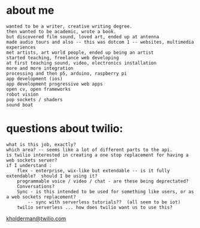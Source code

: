 # about me

    wanted to be a writer, creative writing degree.
    then wanted to be academic, wrote a book.
    but discovered film sound, loved art, ended up at antenna
    made audio tours and also -- this was dotcom 1 -- websites, multimedia experiences
    met artists, art world people, ended up being an artist
    started teaching, freelance web developing
    at first teaching sound, video, electronics installation
    more and more integration
    processing and then p5, arduino, raspberry pi
    app development (ios)
    app development progressive web apps
    open cv, open frameworks
    robot vision
    pop sockets / shaders
    sound boat

# questions about twilio:

    what is this job, exactly?
    which area? -- seems like a lot of different parts to the api.
    is twilio interested in creating a one stop replacement for having a web sockets server?
    if I understand :
        flex - enterprise, wix-like but extendable -- is it fully extendable?  should I be using it?
        programmable voice / video / chat - are these being deprectated?
        Conversations?
        Sync - is this intended to be used for something like users, or as a web sockets replacement?
            -- sync with serverless tutorials??  (all seem to be iot)
        twilio serverless ... how does twilio want us to use this?

kholderman@twilio.com

